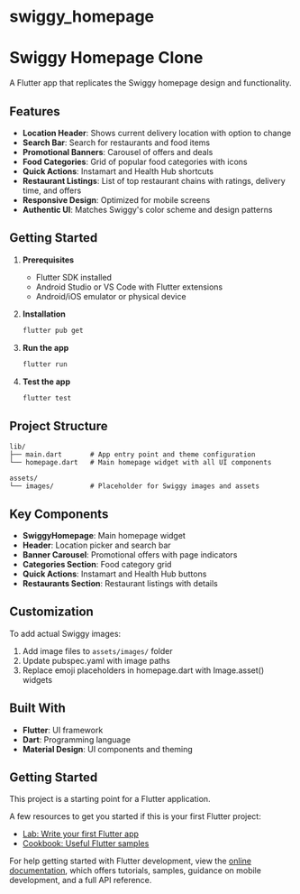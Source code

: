 # swiggy_homepage

# Swiggy Homepage Clone

A Flutter app that replicates the Swiggy homepage design and functionality.

## Features

- **Location Header**: Shows current delivery location with option to change
- **Search Bar**: Search for restaurants and food items
- **Promotional Banners**: Carousel of offers and deals
- **Food Categories**: Grid of popular food categories with icons
- **Quick Actions**: Instamart and Health Hub shortcuts  
- **Restaurant Listings**: List of top restaurant chains with ratings, delivery time, and offers
- **Responsive Design**: Optimized for mobile screens
- **Authentic UI**: Matches Swiggy's color scheme and design patterns

## Getting Started

1. **Prerequisites**
   - Flutter SDK installed
   - Android Studio or VS Code with Flutter extensions
   - Android/iOS emulator or physical device

2. **Installation**
   ```bash
   flutter pub get
   ```

3. **Run the app**
   ```bash
   flutter run
   ```

4. **Test the app**
   ```bash
   flutter test
   ```

## Project Structure

```
lib/
├── main.dart       # App entry point and theme configuration
└── homepage.dart   # Main homepage widget with all UI components

assets/
└── images/         # Placeholder for Swiggy images and assets
```

## Key Components

- **SwiggyHomepage**: Main homepage widget
- **Header**: Location picker and search bar
- **Banner Carousel**: Promotional offers with page indicators
- **Categories Section**: Food category grid
- **Quick Actions**: Instamart and Health Hub buttons
- **Restaurants Section**: Restaurant listings with details

## Customization

To add actual Swiggy images:
1. Add image files to `assets/images/` folder
2. Update pubspec.yaml with image paths
3. Replace emoji placeholders in homepage.dart with Image.asset() widgets

## Built With

- **Flutter**: UI framework
- **Dart**: Programming language
- **Material Design**: UI components and theming

## Getting Started

This project is a starting point for a Flutter application.

A few resources to get you started if this is your first Flutter project:

- [Lab: Write your first Flutter app](https://docs.flutter.dev/get-started/codelab)
- [Cookbook: Useful Flutter samples](https://docs.flutter.dev/cookbook)

For help getting started with Flutter development, view the
[online documentation](https://docs.flutter.dev/), which offers tutorials,
samples, guidance on mobile development, and a full API reference.

